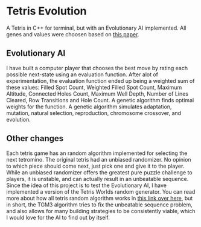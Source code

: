 # Tetris Evolution
A Tetris in C++ for terminal, but with an Evolutionary AI implemented. All genes and values were choosen based on [this paper](https://www2.informatik.uni-erlangen.de/EN/publication/download/mic.pdf).

## Evolutionary AI 
I have built a computer player that chooses the best move by rating each possible next-state using an evaluation function. After alot of experimentation, the evaluation function ended up being a weighted sum of these values: Filled Spot Count, Weighted Filled Spot Count, Maximum Altitude, Connected Holes Count, Maximum Well Depth, Number of Lines Cleared, Row Transitions and Hole Count. A genetic algorithm finds optimal weights for the function. A genetic algorithm simulates adaptation, mutation, natural selection, reproduction, chromosome crossover, and evolution.

## Other changes
Each tetris game has an random algorithm implemented for selecting the next tetromino. The original tetris had an unbiased randomizer. No opinion to which piece should come next, just pick one and give it to the player. While an unbiased randomizer offers the greatest pure puzzle challenge to players, it is unstable, and can actually result in an unbeatable sequence. Since the idea of this project is to test the Evolutionary AI, I have implemented a version of the Tetris Worlds random generator. You can read more about how all tetris random algorithm works in [this link over here](https://simon.lc/the-history-of-tetris-randomizers), but in short, the TGM3 algorithm tries to fix the unbeatable sequence problem, and also allows for many building strategies to be consistently viable, which I would love for the AI to find out by itself.

